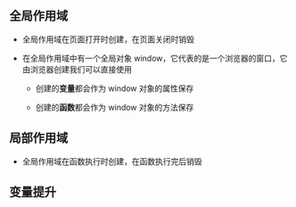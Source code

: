 ## 全局作用域

- 全局作用域在页面打开时创建，在页面关闭时销毁

- 在全局作用域中有一个全局对象 window，它代表的是一个浏览器的窗口，它由浏览器创建我们可以直接使用

  - 创建的**变量**都会作为 window 对象的属性保存

  - 创建的**函数**都会作为 window 对象的方法保存

## 局部作用域

- 全局作用域在函数执行时创建，在函数执行完后销毁

## 变量提升

